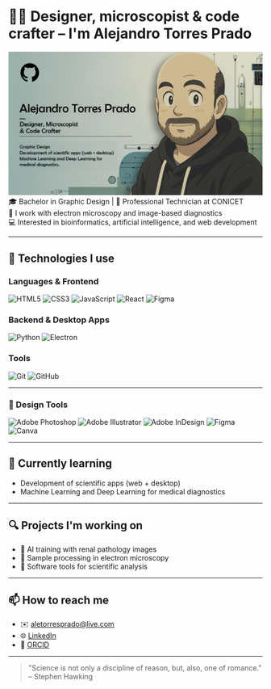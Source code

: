 # 🎨🧬 Designer, microscopist & code crafter – I'm Alejandro Torres Prado

![Hola Mundo!](https://github.com/aletorresprado/aletorresprado/blob/main/io_ia_github.png)
🎓 Bachelor in Graphic Design | 🧪 Professional Technician at CONICET  
🧬 I work with electron microscopy and image-based diagnostics  
💻 Interested in bioinformatics, artificial intelligence, and web development

---

## 🚀 Technologies I use

### Languages & Frontend

![HTML5](https://img.shields.io/badge/HTML5-E34F26?style=for-the-badge&logo=html5&logoColor=white)
![CSS3](https://img.shields.io/badge/CSS3-1572B6?style=for-the-badge&logo=css3&logoColor=white)
![JavaScript](https://img.shields.io/badge/JavaScript-F7DF1E?style=for-the-badge&logo=javascript&logoColor=black)
![React](https://img.shields.io/badge/React-20232A?style=for-the-badge&logo=react&logoColor=61DAFB)
![Figma](https://img.shields.io/badge/Figma-F24E1E?style=for-the-badge&logo=figma&logoColor=white)

### Backend & Desktop Apps

![Python](https://img.shields.io/badge/Python-3776AB?style=for-the-badge&logo=python&logoColor=white)
![Electron](https://img.shields.io/badge/Electron-191970?style=for-the-badge&logo=electron&logoColor=white)

### Tools

![Git](https://img.shields.io/badge/Git-F05032?style=for-the-badge&logo=git&logoColor=white)
![GitHub](https://img.shields.io/badge/GitHub-181717?style=for-the-badge&logo=github&logoColor=white)

---
### 🎨 Design Tools

![Adobe Photoshop](https://img.shields.io/badge/Adobe%20Photoshop-31A8FF?style=for-the-badge&logo=Adobe%20Photoshop&logoColor=white)
![Adobe Illustrator](https://img.shields.io/badge/Adobe%20Illustrator-FF9A00?style=for-the-badge&logo=Adobe%20Illustrator&logoColor=white)
![Adobe InDesign](https://img.shields.io/badge/Adobe%20InDesign-FF3366?style=for-the-badge&logo=Adobe%20InDesign&logoColor=white)
![Figma](https://img.shields.io/badge/Figma-F24E1E?style=for-the-badge&logo=figma&logoColor=white)
![Canva](https://img.shields.io/badge/Canva-00C4CC?style=for-the-badge&logo=Canva&logoColor=white)

---
## 🧠 Currently learning

- Development of scientific apps (web + desktop)
- Machine Learning and Deep Learning for medical diagnostics

---

## 🔍 Projects I'm working on

- 🔬 AI training with renal pathology images  
- 🧪 Sample processing in electron microscopy  
- 🧰 Software tools for scientific analysis

---

## 📫 How to reach me

- ✉️ [aletorresprado@live.com](mailto:aletorresprado@live.com)
- 🌐 [LinkedIn](https://www.linkedin.com/in/alejandro-torres-prado)
- 🧠 [ORCID](https://orcid.org/0009-0004-9084-0771)

---

> "Science is not only a discipline of reason, but, also, one of romance." – Stephen Hawking
